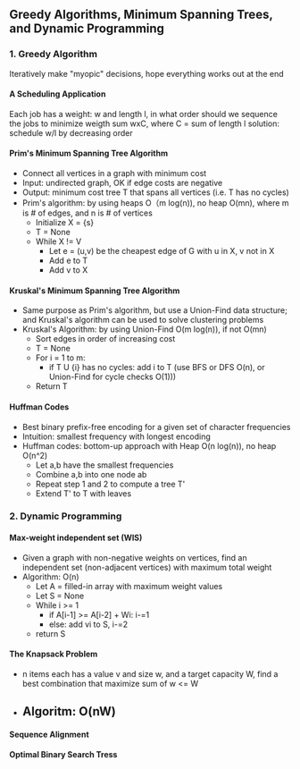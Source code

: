   
## Greedy Algorithms, Minimum Spanning Trees, and Dynamic Programming
### 1. Greedy Algorithm
  Iteratively make "myopic" decisions, hope everything works out at the end
#### A Scheduling Application
  Each job has a weight: w and length l, in what order should we sequence the jobs to minimize weigth sum wxC, where C = sum of length l
  solution: schedule w/l by decreasing order
  
#### Prim's Minimum Spanning Tree Algorithm
  - Connect all vertices in a graph with minimum cost
  - Input: undirected graph, OK if edge costs are negative
  - Output: minimum cost tree T that spans all vertices (i.e. T has no cycles)
  - Prim's algorithm: by using heaps O（m log(n)), no heap O(mn), where m is # of edges, and n is # of vertices
    - Initialize X = {s}
    - T = None
    - While X != V
      - Let e = (u,v) be the cheapest edge of G with u in X, v not in X
      - Add e to T
      - Add v to X

#### Kruskal's Minimum Spanning Tree Algorithm
  - Same purpose as Prim's algorithm, but use a Union-Find data structure; and Kruskal's algorithm can be used to solve clustering problems
  - Kruskal's Algorithm: by using Union-Find O(m log(n)), if not O(mn)
    - Sort edges in order of increasing cost
    - T = None
    - For i = 1 to m:
      - if T U {i} has no cycles: add i to T (use BFS or DFS O(n), or Union-Find for cycle checks O(1)))
    - Return T

#### Huffman Codes
  - Best binary prefix-free encoding for a given set of character frequencies
  - Intuition: smallest frequency with longest encoding
  - Huffman codes: bottom-up approach with Heap O(n log(n)), no heap O(n^2)
    - Let a,b have the smallest frequencies
    - Combine a,b into one node ab
    - Repeat step 1 and 2 to compute a tree T'
    - Extend T' to T with leaves
   
### 2. Dynamic Programming
  #### Max-weight independent set (WIS)
  - Given a graph with non-negative weights on vertices, find an independent set (non-adjacent vertices) with maximum total weight
  - Algorithm: O(n)
    - Let A = filled-in array with maximum weight values
    - Let S = None
    - While i >= 1
      - if A[i-1] >= A[i-2] + Wi: i-=1
      - else: add vi to S, i-=2
    - return S
  #### The Knapsack Problem
  - n items each has a value v and size w, and a target capacity W, find a best combination that maximize sum of w <= W
  - Algoritm: O(nW)
    - 
  
  #### Sequence Alignment
  #### Optimal Binary Search Tress
